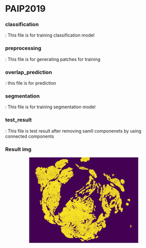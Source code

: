 <h1> PAIP2019 </h1>


<h3>classification</h3>: This file is for training classification model

<h3>preprocessing</h3> : This file is for generating patches for training

<h3>overlap_prediction</h3> : this file is for prediction

<h3>segmentation</h3> : This file is for training segmentation model

<h3>test_result</h3> : This file is test result after removing samll componenets by using connected components


<h3>Result img</h3>
<p align="center">
  <img src="test_result/170_remove.png" width="350" title="hover text">
</p>
